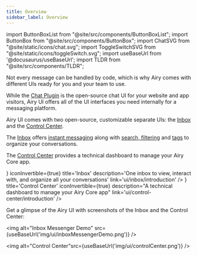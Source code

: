 ```yaml
---
title: Overview
sidebar_label: Overview
---
```


import ButtonBoxList from "@site/src/components/ButtonBoxList";
import ButtonBox from "@site/src/components/ButtonBox";
import ChatSVG from "@site/static/icons/chat.svg";
import ToggleSwitchSVG from "@site/static/icons/toggleSwitch.svg";
import useBaseUrl from '@docusaurus/useBaseUrl';
import TLDR from "@site/src/components/TLDR";

<TLDR>
Not every message can be handled by code, which is why Airy comes with different UIs ready for you and your team to use.
</TLDR>

While the [Chat Plugin](sources/chatplugin/overview.md) is the open-source chat UI for your website and app visitors, Airy UI offers all of the UI interfaces you need internally for a messaging platform.

Airy UI comes with two open-source, customizable separate UIs: the [Inbox](inbox/introduction) and the [Control Center](control-center/introduction).

The [Inbox](inbox/introduction) offers [instant messaging](inbox/messenger) along with [search, filtering](inbox/messenger#search-and-filter) and [tags](inbox/tags) to organize your conversations.

The [Control Center](control-center/introduction) provides a technical dashboard to manage your Airy Core app.

<ButtonBoxList>
    <ButtonBox
        icon={<ChatSVG />}
        iconInvertible={true}
        title='Inbox'
        description='One inbox to view, interact with, and organize all your conversations'
        link='ui/inbox/introduction'
    />
    <ButtonBox
        icon={<ToggleSwitchSVG />}
        title='Control Center'
        iconInvertible={true}
        description="A technical dashboard to manage your Airy Core app"
        link='ui/control-center/introduction'
    />
</ButtonBoxList>

Get a glimpse of the Airy UI with screenshots of the Inbox and the Control Center:

<img alt="Inbox Messenger Demo" src={useBaseUrl('img/ui/inboxMessengerDemo.png')} />

<img alt="Control Center"src={useBaseUrl('img/ui/controlCenter.png')} />
